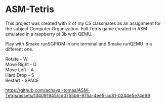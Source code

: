 # ASM-Tetris
This project was created with 2 of my CS classmates as an assignment for the subject Computer Organization. 
Full Tetris game created in ASM emulated in a raspberry pi 3b with QEMU.

Play with $make runSGPIOM in one terminal and $make runQEMU in a different one.

Rotate     - W \
Move Right - D \
Move Left  - A \
Hard Drop  - S \
Restart    - SPACE

https://github.com/achaval-tomas/ASM-Tetris/assets/134091945/cd0755b6-975a-4ee5-ac81-0244e5e74e99


